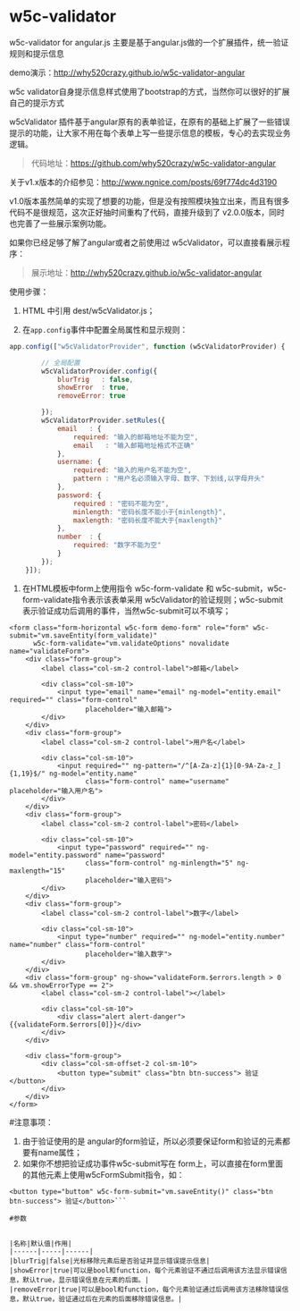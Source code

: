 w5c-validator
=====================

w5c-validator for angular.js
主要是基于angular.js做的一个扩展插件，统一验证规则和提示信息

demo演示：http://why520crazy.github.io/w5c-validator-angular

w5c validator自身提示信息样式使用了bootstrap的方式，当然你可以很好的扩展自己的提示方式

w5cValidator 插件基于angular原有的表单验证，在原有的基础上扩展了一些错误提示的功能，让大家不用在每个表单上写一些提示信息的模板，专心的去实现业务逻辑。

>代码地址：https://github.com/why520crazy/w5c-validator-angular

关于v1.x版本的介绍参见：http://www.ngnice.com/posts/69f774dc4d3190

v1.0版本虽然简单的实现了想要的功能，但是没有按照模块独立出来，而且有很多代码不是很规范，这次正好抽时间重构了代码，直接升级到了 v2.0.0版本，同时也完善了一些展示案例功能。

如果你已经足够了解了angular或者之前使用过 w5cValidator，可以直接看展示程序：
>展示地址：http://why520crazy.github.io/w5c-validator-angular

使用步骤：

1. HTML 中引用 dest/w5cValidator.js；

2. 在`app.config`事件中配置全局属性和显示规则：
```javascript
app.config(["w5cValidatorProvider", function (w5cValidatorProvider) {

        // 全局配置
        w5cValidatorProvider.config({
            blurTrig   : false,
            showError  : true,
            removeError: true

        });
        w5cValidatorProvider.setRules({
            email   : {
                required: "输入的邮箱地址不能为空",
                email   : "输入邮箱地址格式不正确"
            },
            username: {
                required: "输入的用户名不能为空",
                pattern : "用户名必须输入字母、数字、下划线,以字母开头"
            },
            password: {
                required : "密码不能为空",
                minlength: "密码长度不能小于{minlength}",
                maxlength: "密码长度不能大于{maxlength}"
            },
            number  : {
                required: "数字不能为空"
            }
        });
    }]);
```

1. 在HTML模板中form上使用指令 w5c-form-validate 和 w5c-submit，w5c-form-validate指令表示该表单采用 w5cValidator的验证规则；w5c-submit 表示验证成功后调用的事件，当然w5c-submit可以不填写；
```
<form class="form-horizontal w5c-form demo-form" role="form" w5c-submit="vm.saveEntity(form_validate)"
      w5c-form-validate="vm.validateOptions" novalidate name="validateForm">
    <div class="form-group">
        <label class="col-sm-2 control-label">邮箱</label>

        <div class="col-sm-10">
            <input type="email" name="email" ng-model="entity.email" required="" class="form-control"
                   placeholder="输入邮箱">
        </div>
    </div>
    <div class="form-group">
        <label class="col-sm-2 control-label">用户名</label>

        <div class="col-sm-10">
            <input required="" ng-pattern="/^[A-Za-z]{1}[0-9A-Za-z_]{1,19}$/" ng-model="entity.name"
                   class="form-control" name="username" placeholder="输入用户名">
        </div>
    </div>
    <div class="form-group">
        <label class="col-sm-2 control-label">密码</label>

        <div class="col-sm-10">
            <input type="password" required="" ng-model="entity.password" name="password"
                   class="form-control" ng-minlength="5" ng-maxlength="15"
                   placeholder="输入密码">
        </div>
    </div>
    <div class="form-group">
        <label class="col-sm-2 control-label">数字</label>

        <div class="col-sm-10">
            <input type="number" required="" ng-model="entity.number" name="number" class="form-control"
                   placeholder="输入数字">
        </div>
    </div>
    <div class="form-group" ng-show="validateForm.$errors.length > 0 && vm.showErrorType == 2">
        <label class="col-sm-2 control-label"></label>

        <div class="col-sm-10">
            <div class="alert alert-danger">{{validateForm.$errors[0]}}</div>
        </div>
    </div>

    <div class="form-group">
        <div class="col-sm-offset-2 col-sm-10">
            <button type="submit" class="btn btn-success"> 验证</button>
        </div>
    </div>
</form>
```

#注意事项：
1. 由于验证使用的是 angular的form验证，所以必须要保证form和验证的元素都要有name属性；
1. 如果你不想把验证成功事件w5c-submit写在 form上，可以直接在form里面的其他元素上使用w5cFormSubmit指令，如：
```
<button type="buttom" w5c-form-submit="vm.saveEntity()" class="btn btn-success"> 验证</button>```

#参数


|名称|默认值|作用|
|------|-----|------|
|blurTrig|false|光标移除元素后是否验证并显示错误提示信息|
|showError|true|可以是bool和function，每个元素验证不通过后调用该方法显示错误信息，默认true，显示错误信息在元素的后面。|
|removeError|true|可以是bool和function，每个元素验证通过后调用该方法移除错误信息，默认true，验证通过后在元素的后面移除错误信息。|
